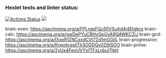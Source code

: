 ### Hexlet tests and linter status:

[![Actions Status](https://github.com/l4ught3r/frontend-project-lvl1/workflows/hexlet-check/badge.svg)](https://github.com/l4ught3r/frontend-project-lvl1/actions)
<a href="https://codeclimate.com/github/l4ught3r/frontend-project-lvl1/maintainability"><img src="https://api.codeclimate.com/v1/badges/aeb481b8844fe9b95404/maintainability" /></a>


brain-even: https://asciinema.org/a/FPLrgpFQu55V5uAd4i4Etgkcs
brain-calc: https://asciinema.org/a/gwDePYuCBHyGpGyA9QAWKCZiJ
brain-gcd: https://asciinema.org/a/IXxeR1ZNCxxdCVt7Zd1mGGjIL
brain-progression: https://asciinema.org/a/KnpotcgsilTh3ODDQv0Z6tSOO
brain-prime: https://asciinema.org/a/2yUx4FeoUVYxfTFxLnbul7jbH